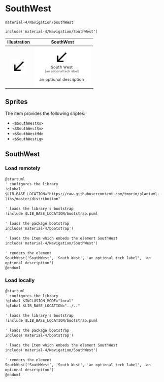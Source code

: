 # SouthWest


```text
material-4/Navigation/SouthWest
```

```text
include('material-4/Navigation/SouthWest')
```



| Illustration | SouthWest |
| :---: | :---: |
| ![illustration for Illustration](../../material-4/Navigation/SouthWest.png) | ![illustration for SouthWest](../../material-4/Navigation/SouthWest.Local.png) |



## Sprites
The item provides the following sriptes:

- `<$SouthWestXs>`
- `<$SouthWestSm>`
- `<$SouthWestMd>`
- `<$SouthWestLg>`





## SouthWest

### Load remotely
```plantuml
@startuml
' configures the library
!global $LIB_BASE_LOCATION="https://raw.githubusercontent.com/tmorin/plantuml-libs/master/distribution"

' loads the library's bootstrap
!include $LIB_BASE_LOCATION/bootstrap.puml

' loads the package bootstrap
include('material-4/bootstrap')

' loads the Item which embeds the element SouthWest
include('material-4/Navigation/SouthWest')

' renders the element
SouthWest('SouthWest', 'South West', 'an optional tech label', 'an optional description')
@enduml
```

### Load locally
```plantuml
@startuml
' configures the library
!global $INCLUSION_MODE="local"
!global $LIB_BASE_LOCATION="../.."

' loads the library's bootstrap
!include $LIB_BASE_LOCATION/bootstrap.puml

' loads the package bootstrap
include('material-4/bootstrap')

' loads the Item which embeds the element SouthWest
include('material-4/Navigation/SouthWest')

' renders the element
SouthWest('SouthWest', 'South West', 'an optional tech label', 'an optional description')
@enduml
```

